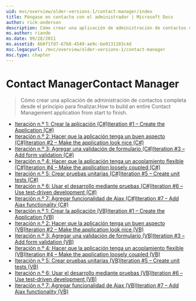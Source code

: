 ```yaml
---
uid: mvc/overview/older-versions-1/contact-manager/index
title: Póngase en contacto con el administrador | Microsoft Docs
author: rick-anderson
description: Cómo crear una aplicación de administración de contactos completa desde el principio para finalizar.
ms.author: riande
ms.date: 09/28/2011
ms.assetid: 6b0f1fd7-6768-4549-ae9c-be9131103c4d
msc.legacyurl: /mvc/overview/older-versions-1/contact-manager
msc.type: chapter
---
```

<a name="contact-manager"></a><span data-ttu-id="6fc55-103">Contact Manager</span><span class="sxs-lookup"><span data-stu-id="6fc55-103">Contact Manager</span></span>
====================
> <span data-ttu-id="6fc55-104">Cómo crear una aplicación de administración de contactos completa desde el principio para finalizar.</span><span class="sxs-lookup"><span data-stu-id="6fc55-104">How to build an entire Contact Management application from start to finish.</span></span>


- [<span data-ttu-id="6fc55-105">Iteración n.º 1: Crear la aplicación (C#)</span><span class="sxs-lookup"><span data-stu-id="6fc55-105">Iteration #1 – Create the Application (C#)</span></span>](iteration-1-create-the-application-cs.md)
- [<span data-ttu-id="6fc55-106">Iteración n.º 2: Hacer que la aplicación tenga un buen aspecto (C#)</span><span class="sxs-lookup"><span data-stu-id="6fc55-106">Iteration #2 – Make the application look nice (C#)</span></span>](iteration-2-make-the-application-look-nice-cs.md)
- [<span data-ttu-id="6fc55-107">Iteración n.º 3: Agregar una validación de formulario (C#)</span><span class="sxs-lookup"><span data-stu-id="6fc55-107">Iteration #3 – Add form validation (C#)</span></span>](iteration-3-add-form-validation-cs.md)
- [<span data-ttu-id="6fc55-108">Iteración n.º 4: Hacer que la aplicación tenga un acoplamiento flexible (C#)</span><span class="sxs-lookup"><span data-stu-id="6fc55-108">Iteration #4 – Make the application loosely coupled (C#)</span></span>](iteration-4-make-the-application-loosely-coupled-cs.md)
- [<span data-ttu-id="6fc55-109">Iteración n.º 5: Crear pruebas unitarias (C#)</span><span class="sxs-lookup"><span data-stu-id="6fc55-109">Iteration #5 – Create unit tests (C#)</span></span>](iteration-5-create-unit-tests-cs.md)
- [<span data-ttu-id="6fc55-110">Iteración n.º 6: Usar el desarrollo mediante pruebas (C#)</span><span class="sxs-lookup"><span data-stu-id="6fc55-110">Iteration #6 – Use test-driven development (C#)</span></span>](iteration-6-use-test-driven-development-cs.md)
- [<span data-ttu-id="6fc55-111">Iteración n.º 7: Agregar funcionalidad de Ajax (C#)</span><span class="sxs-lookup"><span data-stu-id="6fc55-111">Iteration #7 – Add Ajax functionality (C#)</span></span>](iteration-7-add-ajax-functionality-cs.md)
- [<span data-ttu-id="6fc55-112">Iteración n.º 1: Crear la aplicación (VB)</span><span class="sxs-lookup"><span data-stu-id="6fc55-112">Iteration #1 – Create the Application (VB)</span></span>](iteration-1-create-the-application-vb.md)
- [<span data-ttu-id="6fc55-113">Iteración n.º 2: Hacer que la aplicación tenga un buen aspecto (VB)</span><span class="sxs-lookup"><span data-stu-id="6fc55-113">Iteration #2 – Make the application look nice (VB)</span></span>](iteration-2-make-the-application-look-nice-vb.md)
- [<span data-ttu-id="6fc55-114">Iteración n.º 3: Agregar una validación de formulario (VB)</span><span class="sxs-lookup"><span data-stu-id="6fc55-114">Iteration #3 – Add form validation (VB)</span></span>](iteration-3-add-form-validation-vb.md)
- [<span data-ttu-id="6fc55-115">Iteración n.º 4: Hacer que la aplicación tenga un acoplamiento flexible (VB)</span><span class="sxs-lookup"><span data-stu-id="6fc55-115">Iteration #4 – Make the application loosely coupled (VB)</span></span>](iteration-4-make-the-application-loosely-coupled-vb.md)
- [<span data-ttu-id="6fc55-116">Iteración n.º 5: Crear pruebas unitarias (VB)</span><span class="sxs-lookup"><span data-stu-id="6fc55-116">Iteration #5 – Create unit tests (VB)</span></span>](iteration-5-create-unit-tests-vb.md)
- [<span data-ttu-id="6fc55-117">Iteración n.º 6: Usar el desarrollo mediante pruebas (VB)</span><span class="sxs-lookup"><span data-stu-id="6fc55-117">Iteration #6 – Use test-driven development (VB)</span></span>](iteration-6-use-test-driven-development-vb.md)
- [<span data-ttu-id="6fc55-118">Iteración n.º 7: Agregar funcionalidad de Ajax (VB)</span><span class="sxs-lookup"><span data-stu-id="6fc55-118">Iteration #7 – Add Ajax functionality (VB)</span></span>](iteration-7-add-ajax-functionality-vb.md)
